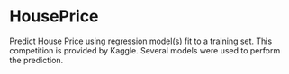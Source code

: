# HousePrice
Predict House Price using regression model(s) fit to a training set.
This competition is provided by Kaggle.
Several models were used to perform the prediction.

